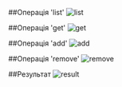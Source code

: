 ##Операція 'list'
![list](https://i.ibb.co/VM1gLGk/list.png)

##Операція 'get'
![get](https://i.ibb.co/7Nq0M1f/get.png)

##Операція 'add'
![add](https://i.ibb.co/16msw8S/add.png)

##Операція 'remove'
![remove](https://i.ibb.co/hX4b9cq/remove.png)

##Результат
![result](https://i.ibb.co/SsPwL5G/final.png)
